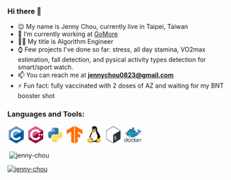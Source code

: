 ### Hi there 👋

- 😉 My name is Jenny Chou, currently live in Taipei, Taiwan
- 🔭 I’m currently working at [GoMore](https://www.gomore.me/zh-tw/)
- 🤵‍♀️ My title is Algorithm Engineer
- ⌚️ Few projects I've done so far: stress, all day stamina, VO2max estimation, fall detection, and pysical activity types detection for smart/sport watch.
- 📫 You can reach me at **jennychou0823@gmail.com**
- ⚡ Fun fact: fully vaccinated with 2 doses of AZ and waiting for my BNT booster shot 


<h3 align="left">Languages and Tools:</h3>
<p align="left"> 
  <a> <img src="https://raw.githubusercontent.com/devicons/devicon/master/icons/c/c-original.svg" alt="C" width="40" height="40"/> </a> 
  <a> <img src="https://raw.githubusercontent.com/devicons/devicon/master/icons/cplusplus/cplusplus-original.svg" alt="C++" width="40" height="40"/> </a> 
  <a> <img src="https://raw.githubusercontent.com/devicons/devicon/master/icons/python/python-original.svg" alt="Python" width="40" height="40"/> </a> 
  <a> <img src="https://raw.githubusercontent.com/devicons/devicon/master/icons/tensorflow/tensorflow-original.svg" alt="bash" width="40" height="40"/> </a> 
  <a> <img src="https://raw.githubusercontent.com/devicons/devicon/master/icons/linux/linux-original.svg" alt="bash" width="40" height="40"/> </a> 
  <a> <img src="https://raw.githubusercontent.com/devicons/devicon/master/icons/bash/bash-original.svg" alt="bash" width="40" height="40"/> </a> 
  <a> <img src="https://raw.githubusercontent.com/devicons/devicon/master/icons/docker/docker-original-wordmark.svg" alt="docker" width="40" height="40"/> </a> 

<p>&nbsp;<img align="center" src="https://github-readme-stats.vercel.app/api?username=jenny-chou&show_icons=true&locale=en" alt="jenny-chou" /></p>


<p align="left"> <a href="https://github.com/ryo-ma/github-profile-trophy"><img src="https://github-profile-trophy.vercel.app/?username=jenny-chou" alt="jenny-chou" /></a> </p>
